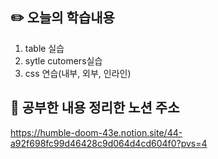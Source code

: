## :pencil2:  오늘의 학습내용
1. table 실습
2. sytle cutomers실습
3. css 연습(내부, 외부, 인라인)


## :memo:  공부한 내용 정리한 노션 주소
<https://humble-doom-43e.notion.site/44-a92f698fc99d46428c9d064d4cd604f0?pvs=4>
